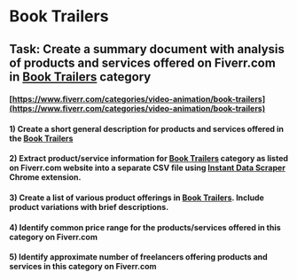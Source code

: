 # Book Trailers
## Task: Create a summary document with analysis of products and services offered on Fiverr.com in [Book Trailers](https://www.fiverr.com/categories/video-animation/book-trailers) category
#### [https://www.fiverr.com/categories/video-animation/book-trailers](https://www.fiverr.com/categories/video-animation/book-trailers)
#### 1) Create a short general description for products and services offered in the [Book Trailers](https://www.fiverr.com/categories/video-animation/book-trailers)
#### 2) Extract product/service information for [Book Trailers](https://www.fiverr.com/categories/video-animation/book-trailers) category as listed on Fiverr.com website into a separate CSV file using [Instant Data Scraper](https://chrome.google.com/webstore/detail/instant-data-scraper/ofaokhiedipichpaobibbnahnkdoiiah) Chrome extension.
#### 3) Create a list of various product offerings in [Book Trailers](https://www.fiverr.com/categories/video-animation/book-trailers). Include product variations with brief descriptions.
#### 4) Identify common price range for the products/services offered in this category on Fiverr.com
#### 5) Identify approximate number of freelancers offering products and services in this category on Fiverr.com
